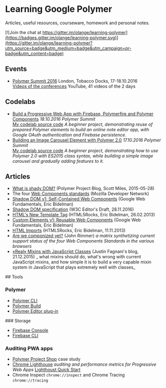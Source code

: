 # Learning Google Polymer

Articles, useful resources, courseware, homework and personal notes.

[![Join the chat at https://gitter.im/olange/learning-polymer](https://badges.gitter.im/olange/learning-polymer.svg)](https://gitter.im/olange/learning-polymer?utm_source=badge&utm_medium=badge&utm_campaign=pr-badge&utm_content=badge)

## Events

* [Polymer Summit 2016](https://www.polymer-project.org/summit/schedule) London, Tobacco Docks, 17-18.10.2016  
[Videos of the conferences](https://www.youtube.com/playlist?list=PLNYkxOF6rcICc687SxHQRuo9TVNOJelSZ) YouTube, 41 videos of the 2 days

## Codelabs

* [Build a Progressive Web App with Firebase, Polymerfire and Polymer Components](https://codelabs.developers.google.com/codelabs/polymer-firebase-pwa/index.html) _18.10.2016 Polymer Summit_  
[My codelab source code](https://github.com/olange/learning-polymer/tree/master/pwa-firebase) _A beginner project, demonstrating reuse of prepared Polymer elements to build an online note editor app, with Google OAuth authentication and Firebase persistence._
* [Building an Image Carousel Element with Polymer 2.0](https://codelabs.developers.google.com/codelabs/polymer-2-carousel/) _17.10.2016 Polymer Summit_  
[My codelab source code](https://github.com/olange/learning-polymer/tree/master/carousel) _A beginner project, demonstrating how to use Polymer 2.0 with ES2015 class syntax, while building a simple image carousel and gradually adding features to it._

## Articles

* [What is shady DOM?](https://www.polymer-project.org/1.0/blog/shadydom) (Polymer Project Blog, Scott Miles, 2015-05-28)
* The four [Web Components standards](https://developer.mozilla.org/en-US/docs/Web/Web_Components) (Mozilla Developer Network)
 * [Shadow DOM v1: Self-Contained Web Components](https://developers.google.com/web/fundamentals/getting-started/primers/shadowdom) (Google Web Fundamentals, Eric Bidelman)
 * [Shadow DOM specification](http://w3c.github.io/webcomponents/spec/shadow/) (W3C Editor's Draft, 28.11.2016)
 * [HTML's New Template Tag](https://www.html5rocks.com/en/tutorials/webcomponents/template/) (HTML5Rocks, Eric Bidelman, 26.02.2013)
 * [Custom Elements v1: Reusable Web Components](https://developers.google.com/web/fundamentals/getting-started/primers/customelements) (Google Web Fundamentals, Eric Bidelman)
 * [HTML Imports](https://www.html5rocks.com/en/tutorials/webcomponents/imports/) (HTML5Rocks, Eric Bidelman, 11.11.2013)
* [Are we componized yet?](http://jonrimmer.github.io/are-we-componentized-yet/) (John Rimmer) _a matrix synthetizing current support status of the four Web Components Standards in the various browsers_
* [«Real» Mixins with JavaScript Classes](http://justinfagnani.com/2015/12/21/real-mixins-with-javascript-classes/) (Justin Fagnani's blog, 21.12.2015) _ what mixins should do, what's wrong with current JavaScript mixins, and how simple it is to build a very capable mixin system in JavaScript that plays extremely well with classes_

## Tools

### Polymer

* [Polymer CLI](https://github.com/Polymer/polymer-cli)
* [Polymer Build](https://github.com/Polymer/polymer-build)
* [Polymer Editor plug-in](https://github.com/Polymer/polymer-editor-service)

### Storage

* [Firebase Console](https://console.firebase.google.com)
* [Firebase CLI](https://firebase.google.com/docs/cli/)

### Auditing PWA apps

* [Polymer Project Shop](https://shop.polymer-project.org) case study
* [Chrome Lighthouse](https://github.com/GoogleChrome/lighthouse) _auditing and performance metrics for Progressive Web Apps_ [Lighthoust Quick Start](http://bit.ly/lighthouse-quickstart)
* Chrome Inspect `chrome://inspect` and Chrome Tracing `chrome://tracing`
